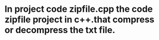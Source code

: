 # In project code zipfile.cpp the code zipfile project in c++.that compress or decompress the txt file.

